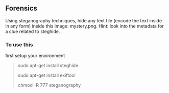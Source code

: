 ## Forensics

Using steganography techniques, hide any text file (encode the text inside in any form) inside this image: mystery.png. Hint: look into the metadata for a clue related to steghide.

### To use this
first setup your environment
> sudo apt-get install steghide
>
> sudo apt-get install exiftool
>
> chmod -R 777 steganography
